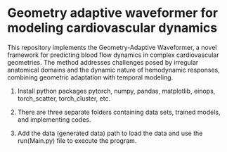 # Geometry adaptive waveformer for modeling cardiovascular dynamics
This repository implements the Geometry-Adaptive Waveformer, a novel framework for predicting blood flow dynamics in complex cardiovascular geometries. The method addresses challenges posed by irregular anatomical domains and the dynamic nature of hemodynamic responses, combining geometric adaptation with temporal modeling.

1. Install python packages pytorch, numpy, pandas, matplotlib, einops, torch_scatter, torch_cluster, etc.

2. There are three separate folders containing data sets, trained models, and implementing codes.

3. Add the data (generated data) path to load the data and use the run(Main.py) file to execute the program.
   
